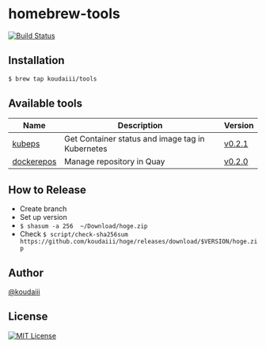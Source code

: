 # homebrew-tools

[![Build Status](https://travis-ci.org/koudaiii/homebrew-tools.svg?branch=master)](https://travis-ci.org/koudaiii/homebrew-tools)

## Installation

```bash
$ brew tap koudaiii/tools
```

## Available tools

| Name | Description | Version |
|------|-------------|---------|
| [kubeps](https://github.com/koudaiii/kubeps) | Get Container status and image tag in Kubernetes  | [v0.2.1](https://github.com/koudaiii/kubeps/releases/tag/v0.2.1) |
| [dockerepos](https://github.com/koudaiii/dockerepos) | Manage repository in Quay | [v0.2.0](https://github.com/koudaiii/dockerepos/releases/tag/v0.2.0) |


## How to Release

- Create branch
- Set up version
- `$ shasum -a 256  ~/Download/hoge.zip`
- Check `$ script/check-sha256sum https://github.com/koudaiii/hoge/releases/download/$VERSION/hoge.zip`

## Author

[@koudaiii](https://github.com/koudaiii)

## License

[![MIT License](http://img.shields.io/badge/license-MIT-blue.svg?style=flat)](LICENSE)
